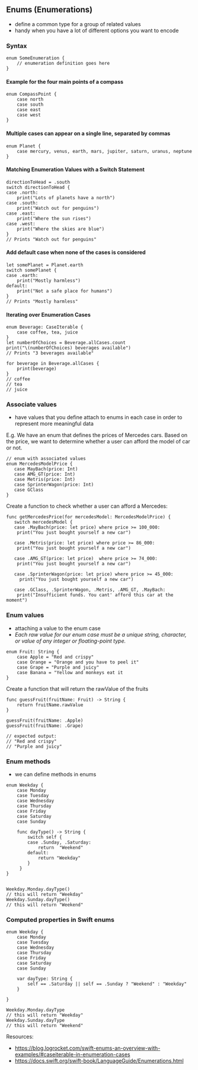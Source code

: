 ## Enums (Enumerations)

- define a common type for a group of related values
- handy when you have a lot of different options you want to encode

### Syntax
```
enum SomeEnumeration {
    // enumeration definition goes here
}
```

#### Example for the four main points of a compass
```
enum CompassPoint {
    case north
    case south
    case east
    case west
}
```

#### Multiple cases can appear on a single line, separated by commas
```
enum Planet {
    case mercury, venus, earth, mars, jupiter, saturn, uranus, neptune
}
```

#### Matching Enumeration Values with a Switch Statement
```
directionToHead = .south
switch directionToHead {
case .north:
    print("Lots of planets have a north")
case .south:
    print("Watch out for penguins")
case .east:
    print("Where the sun rises")
case .west:
    print("Where the skies are blue")
}
// Prints "Watch out for penguins"
```

#### Add default case when none of the cases is considered
```
let somePlanet = Planet.earth
switch somePlanet {
case .earth:
    print("Mostly harmless")
default:
    print("Not a safe place for humans")
}
// Prints "Mostly harmless"
```

#### Iterating over Enumeration Cases
```
enum Beverage: CaseIterable {
    case coffee, tea, juice
}
let numberOfChoices = Beverage.allCases.count
print("\(numberOfChoices) beverages available")
// Prints "3 beverages available"
```

```
for beverage in Beverage.allCases {
    print(beverage)
}
// coffee
// tea
// juice
```

### Associate values
- have values that you define attach to enums in each case in order to represent more meaningful data

E.g. We have an enum that defines the prices of Mercedes cars. Based on the price, we want to determine whether a user can afford the model of car or not. 

```
// enum with associated values
enum MercedesModelPrice {
   case MayBach(price: Int)
   case AMG_GT(price: Int)
   case Metris(price: Int)
   case SprinterWagon(price: Int)
   case GClass
}
```

Create a function to check whether a user can afford a Mercedes:
```
func getMercedesPrice(for mercedesModel: MercedesModelPrice) {
   switch mercedesModel {
   case .MayBach(price: let price) where price >= 100_000:
    print("You just bought yourself a new car")

   case .Metris(price: let price) where price >= 86_000:
    print("You just bought yourself a new car")

   case .AMG_GT(price: let price)  where price >= 74_000:
    print("You just bought yourself a new car")

   case .SprinterWagon(price: let price) where price >= 45_000:
     print("You just bought yourself a new car")

   case .GClass, .SprinterWagon, .Metris, .AMG_GT, .MayBach:
    print("Insufficient funds. You cant' afford this car at the moment")
```

### Enum values
- attaching a value to the enum case
- *Each raw value for our enum case must be a unique string, character, or value of any integer or floating-point type.*

```
enum Fruit: String {
    case Apple = "Red and crispy"
    case Orange = "Orange and you have to peel it"
    case Grape = "Purple and juicy"
    case Banana = "Yellow and monkeys eat it
}
```

Create a function that will return the rawValue of the fruits
```
func guessFruit(fruitName: Fruit) -> String {
    return fruitName.rawValue
} 

guessFruit(fruitName: .Apple)
guessFruit(fruitName: .Grape)

// expected output: 
// "Red and crispy"
// "Purple and juicy"
```

### Enum methods

- we can define methods in enums 

```
enum Weekday {
    case Monday
    case Tuesday
    case Wednesday
    case Thursday
    case Friday
    case Saturday
    case Sunday

    func dayType() -> String {
        switch self {
        case .Sunday, .Saturday:
            return  "Weekend"
        default:
            return "Weekday"
        }
     }
}


Weekday.Monday.dayType()
// this will return "Weekday"
Weekday.Sunday.dayType()
// this will return "Weekend"
```

### Computed properties in Swift enums
```
enum Weekday {
    case Monday
    case Tuesday
    case Wednesday
    case Thursday
    case Friday
    case Saturday
    case Sunday

    var dayType: String {
        self == .Saturday || self == .Sunday ? "Weekend" : "Weekday"
    }

}

Weekday.Monday.dayType
// this will return "Weekday"
Weekday.Sunday.dayType
// this will return "Weekend"
```

Resources:
- https://blog.logrocket.com/swift-enums-an-overview-with-examples/#caseiterable-in-enumeration-cases
- https://docs.swift.org/swift-book/LanguageGuide/Enumerations.html